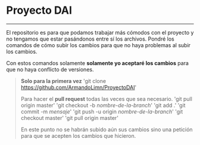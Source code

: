 # Proyecto DAI
---
El repositorio es para que podamos trabajar más cómodos con el proyecto y no tengamos que estar pasándonos entre sí los archivos. Pondré los comandos de cómo subir los cambios para que no haya problemas al subir los cambios.

Con estos comandos solamente **solamente yo aceptaré los cambios** para que no haya conflicto de versiones.

> **Solo para la primera vez**
> 'git clone https://github.com/ArmandoLimn/ProyectoDAI'
> 
> Para hacer el **pull request** todas las veces que sea necesario.
> 'git pull origin master'
> 'git checkout -b *nombre-de-la-branch*'
> 'git add .'
> 'git commit -m *mensaje*'
> 'git push -u origin *nombre-de-la-branch*'
> 'git checkout master'
> 'git pull origin master'
> 
> En este punto no se habrán subido aún sus cambios sino una petición para que se acepten los cambios que hicieron.
